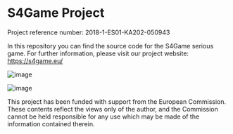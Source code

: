 # S4Game Project
Project reference number: 2018-1-ES01-KA202-050943

In this repository you can find the source code for the S4Game serious game. For further information, please visit our project website: https://s4game.eu/

![image](https://user-images.githubusercontent.com/34502879/140333103-696c9202-af6d-4ec4-be27-75b3b8273aaa.png)



![image](https://user-images.githubusercontent.com/34502879/140329537-b92d33e3-077d-45d5-912b-a446814bb7c6.png)

This project has been funded with support from the European Commission. These contents reflect the views only of the author, and the Commission cannot be held responsible for any use which may be made of the information contained therein.
